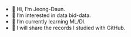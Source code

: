 - 👋 Hi, I’m Jeong-Daun.
- 👀 I’m interested in data bid-data.
- 🌱 I’m currently learning ML/Dl.
- 💞️ I will share the records I studied with GitHub.

<!---
ddaddaradda/ddaddaradda is a ✨ special ✨ repository because its `README.md` (this file) appears on your GitHub profile.
You can click the Preview link to take a look at your changes.
--->
